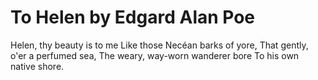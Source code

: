# To Helen by Edgard Alan Poe

Helen, thy beauty is to me
Like those Necéan barks of yore,
That gently, o'er a perfumed sea,
The weary, way-worn wanderer bore
To his own native shore.

